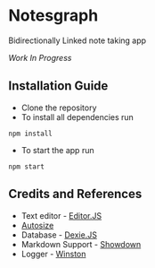 # Notesgraph

Bidirectionally Linked note taking app

*Work In Progress*

## Installation Guide

- Clone the repository
- To install all dependencies run 
```
npm install
``` 
- To start the app run
```
npm start
```

## Credits and References

- Text editor - [Editor.JS](https://github.com/codex-team/editor.js)
- [Autosize](https://github.com/jackmoore/autosize)
- Database - [Dexie.JS](https://github.com/dfahlander/Dexie.js)
- Markdown Support - [Showdown](https://github.com/showdownjs/showdown)
- Logger - [Winston](https://github.com/winstonjs/winston)

